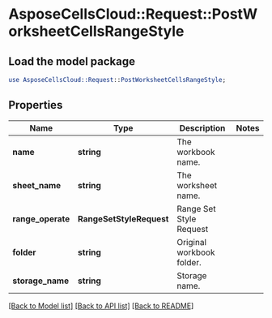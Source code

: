 # AsposeCellsCloud::Request::PostWorksheetCellsRangeStyle 

## Load the model package
```perl
use AsposeCellsCloud::Request::PostWorksheetCellsRangeStyle;
```

## Properties
Name | Type | Description | Notes
------------ | ------------- | ------------- | -------------
**name** | **string** | The workbook name. |
**sheet_name** | **string** | The worksheet name. |
**range_operate** | **RangeSetStyleRequest** | Range Set Style Request  |
**folder** | **string** | Original workbook folder. |
**storage_name** | **string** | Storage name. |  

[[Back to Model list]](../README.md#documentation-for-requests) [[Back to API list]](../README.md#documentation-for-api-endpoints) [[Back to README]](../README.md)

